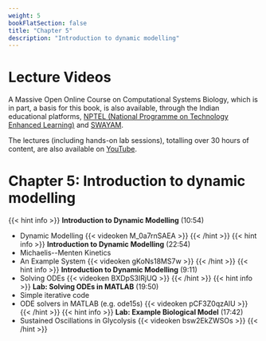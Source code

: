 ```yaml
---
weight: 5
bookFlatSection: false
title: "Chapter 5"
description: "Introduction to dynamic modelling"
---
```


# Lecture Videos

A Massive Open Online Course on Computational Systems Biology, which is in part, a basis for this book, is also available, through the Indian educational platforms, [NPTEL (National Programme on Technology Enhanced Learning)](https://nptel.ac.in/) and [SWAYAM](https://swayam.gov.in/). 

The lectures (including hands-on lab sessions), totalling over 30 hours of content, are also available on [YouTube](https://www.youtube.com/playlist?list=PLHkR7OTZy5OPhDKvFJ_Xc-PuQFw4-oCZ4).

# Chapter 5: Introduction to dynamic modelling

{{< hint info >}}
**Introduction to Dynamic Modelling** (10:54)  
 - Dynamic Modelling
{{< videoken M_0a7rnSAEA >}}
{{< /hint >}}
{{< hint info >}}
**Introduction to Dynamic Modelling** (22:54)  
 - Michaelis--Menten Kinetics
 - An Example System
{{< videoken gKoNs18MS7w >}}
{{< /hint >}}
{{< hint info >}}
**Introduction to Dynamic Modelling** (9:11)  
 - Solving ODEs
{{< videoken BXDpS3IRjUQ >}}
{{< /hint >}}
{{< hint info >}}
**Lab: Solving ODEs in MATLAB** (19:50)  
 - Simple iterative code
 - ODE solvers in MATLAB (e.g. ode15s)
{{< videoken pCF3Z0qzAlU >}}
{{< /hint >}}
{{< hint info >}}
**Lab: Example Biological Model** (17:42)  
 - Sustained Oscillations in Glycolysis
{{< videoken bsw2EkZWSOs >}}
{{< /hint >}}
